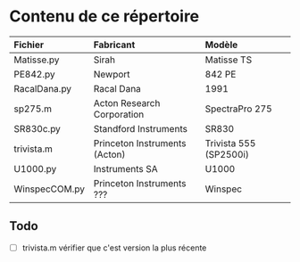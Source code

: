 # Contenu de ce répertoire


|Fichier|Fabricant|Modèle|
|:---------|:----------|:----------|
|Matisse.py|Sirah|Matisse TS|
|PE842.py|Newport|842 PE|
|RacalDana.py|Racal Dana|1991|
|sp275.m|Acton Research Corporation|SpectraPro 275|
|SR830c.py|Standford Instruments|SR830|
|trivista.m|Princeton Instruments (Acton)|Trivista 555 (SP2500i)|
|U1000.py|Instruments SA|U1000|
|WinspecCOM.py|Princeton Instruments ???|Winspec|

## Todo
- [ ] trivista.m vérifier que c'est version la plus récente

